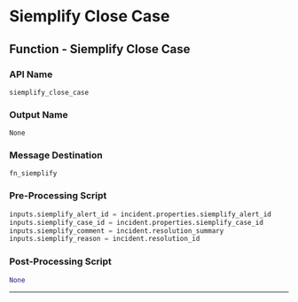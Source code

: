 <!--
    DO NOT MANUALLY EDIT THIS FILE
    THIS FILE IS AUTOMATICALLY GENERATED WITH resilient-sdk codegen
-->

# Siemplify Close Case

## Function - Siemplify Close Case

### API Name
`siemplify_close_case`

### Output Name
`None`

### Message Destination
`fn_siemplify`

### Pre-Processing Script
```python
inputs.siemplify_alert_id = incident.properties.siemplify_alert_id
inputs.siemplify_case_id = incident.properties.siemplify_case_id
inputs.siemplify_comment = incident.resolution_summary
inputs.siemplify_reason = incident.resolution_id
```

### Post-Processing Script
```python
None
```

---


